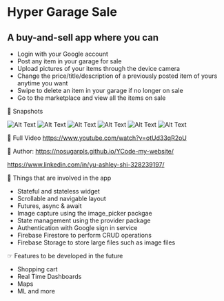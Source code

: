# Hyper Garage Sale

## A buy-and-sell app where you can
* Login with your Google account
* Post any item in your garage for sale
* Upload pictures of your items through the device camera
* Change the price/title/description of a previously posted item of yours anytime you want
* Swipe to delete an item in your garage if no longer on sale
* Go to the marketplace and view all the items on sale

🐣 Snapshots<br/>

![Alt Text](https://github.com/NEU-GradStudents/final-project-nosugarpls/blob/main/app_images/Screen%20Shot%202020-12-15%20at%202.49.07%20PM.png?raw=true)
![Alt Text](https://github.com/NEU-GradStudents/final-project-nosugarpls/blob/main/app_images/Screen%20Shot%202020-12-15%20at%202.50.39%20PM.png?raw=true)
![Alt Text](https://github.com/NEU-GradStudents/final-project-nosugarpls/blob/main/app_images/Screen%20Shot%202020-12-15%20at%202.51.04%20PM.png?raw=true)
![Alt Text](https://github.com/NEU-GradStudents/final-project-nosugarpls/blob/main/app_images/Screen%20Shot%202020-12-15%20at%202.57.33%20PM.png?raw=true)
![Alt Text](https://github.com/NEU-GradStudents/final-project-nosugarpls/blob/main/app_images/Screen%20Shot%202020-12-15%20at%202.52.35%20PM.png?raw=true)
![Alt Text](https://github.com/NEU-GradStudents/final-project-nosugarpls/blob/main/app_images/Screen%20Shot%202020-12-15%20at%202.52.22%20PM.png?raw=true)

🐳 Full Video
https://www.youtube.com/watch?v=otUd33qR2oU

🦀 Author:
https://nosugarpls.github.io/YCode-my-website/

https://www.linkedin.com/in/yu-ashley-shi-328239197/

🤞 Things that are involved in the app
* Stateful and stateless widget
* Scrollable and navigable layout
* Futures, async & await
* Image capture using the image_picker packgae
* State management using the provider package
* Authentication with Google sign in service
* Firebase Firestore to perform CRUD operations
* Firebase Storage to store large files such as image files

☞ Features to be developed in the future
* Shopping cart
* Real Time Dashboards
* Maps
* ML and more
